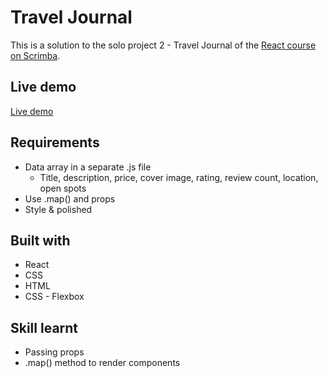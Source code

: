 # Travel Journal

This is a solution to the solo project 2 - Travel Journal of the [React course on Scrimba](https://scrimba.com/learn/learnreact).

## Live demo

[Live demo](https://react-traveljournal123.netlify.app/)

## Requirements

- Data array in a separate .js file
  - Title, description, price, cover image, rating, review count, location, open spots
- Use .map() and props
- Style & polished

## Built with

- React
- CSS
- HTML
- CSS - Flexbox

## Skill learnt

- Passing props
- .map() method to render components

